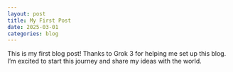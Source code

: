```yaml
---
layout: post
title: My First Post
date: 2025-03-01
categories: blog
---
```

This is my first blog post! Thanks to Grok 3 for helping me set up this blog. I’m excited to start this journey and share my ideas with the world.

